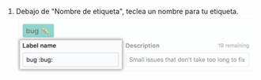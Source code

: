 1. Debajo de "Nombre de etiqueta", teclea un nombre para tu etiqueta. ![Campo para teclear un nombre de etiqueta](/assets/images/help/issues/Issues-Label-Create.png)
